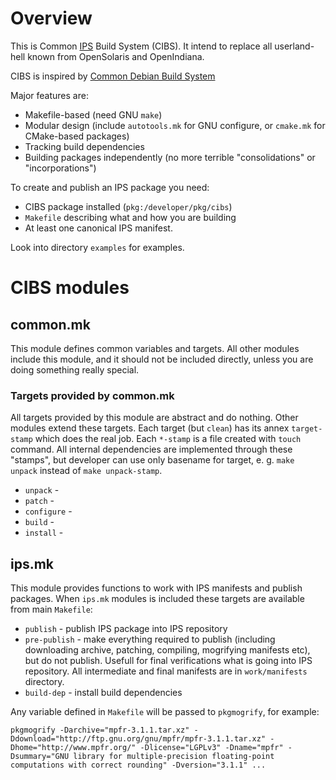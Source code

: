 # Overview

This is Common [IPS](http://www.oracle.com/technetwork/server-storage/solaris11/technologies/ips-323421.html)
Build System (CIBS). It intend to replace all userland-hell known from OpenSolaris and OpenIndiana.

CIBS is inspired by [Common Debian Build System](http://cdbs-doc.duckcorp.org/en/cdbs-doc.xhtml)

Major features are:

* Makefile-based (need GNU `make`)
* Modular design (include `autotools.mk` for GNU configure, or `cmake.mk` for CMake-based packages)
* Tracking build dependencies
* Building packages independently (no more terrible "consolidations" or "incorporations")


To create and publish an IPS package you need:

* CIBS package installed (`pkg:/developer/pkg/cibs`)
* `Makefile` describing what and how you are building
* At least one canonical IPS manifest.
 
 
Look into directory `examples` for examples.

# CIBS modules

## common.mk

This module defines common variables and targets. All other modules include this module,
and it should not be included directly, unless you are doing something really special.

### Targets provided by common.mk

All targets provided by this module are abstract and do nothing. Other modules extend
these targets. Each target (but `clean`) has its annex `target-stamp` which does
the real job. Each `*-stamp` is a file created with `touch` command. All internal
dependencies are implemented through these "stamps", but developer can use only basename
for target, e. g. `make unpack` instead of `make unpack-stamp`.

* `unpack` - 
* `patch` - 
* `configure` - 
* `build` - 
* `install` - 

## ips.mk

This module provides functions to work with IPS manifests and publish packages.
When `ips.mk` modules is included these targets are available from main `Makefile`:

* `publish` - publish IPS package into IPS repository
* `pre-publish` - make everything required to publish (including downloading archive,
patching, compiling, mogrifying manifests etc), but do not publish. Usefull for final
verifications what is going into IPS repository. All intermediate and final manifests
are in `work/manifests` directory.
* `build-dep` - install build dependencies


Any variable defined in `Makefile` will be passed to `pkgmogrify`, for example:

`pkgmogrify -Darchive="mpfr-3.1.1.tar.xz" -Ddownload="http://ftp.gnu.org/gnu/mpfr/mpfr-3.1.1.tar.xz" -Dhome="http://www.mpfr.org/" -Dlicense="LGPLv3" -Dname="mpfr" -Dsummary="GNU library for multiple-precision floating-point computations with correct rounding" -Dversion="3.1.1" ...`
